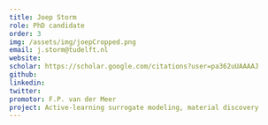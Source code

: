 ```yaml
---
title: Joep Storm
role: PhD candidate
order: 3
img: /assets/img/joepCropped.png
email: j.storm@tudelft.nl
website: 
scholar: https://scholar.google.com/citations?user=pa362uUAAAAJ
github: 
linkedin: 
twitter: 
promotor: F.P. van der Meer
project: Active-learning surrogate modeling, material discovery
---
```

